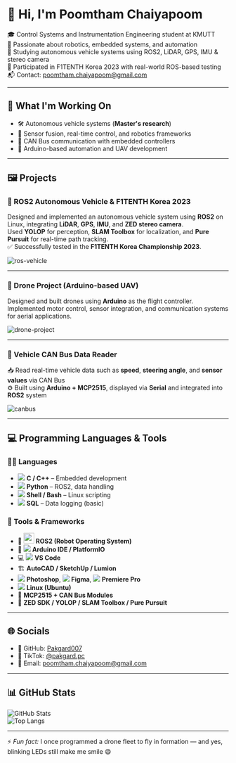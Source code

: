 # 👋 Hi, I'm Poomtham Chaiyapoom

🎓 Control Systems and Instrumentation Engineering student at KMUTT  
🤖 Passionate about robotics, embedded systems, and automation  
🚗 Studying autonomous vehicle systems using ROS2, LiDAR, GPS, IMU & stereo camera  
🏁 Participated in F1TENTH Korea 2023 with real-world ROS-based testing  
📬 Contact: poomtham.chaiyapoom@gmail.com

---

## 🚀 What I'm Working On

- 🛠️ Autonomous vehicle systems (**Master's research**)  
- 🧠 Sensor fusion, real-time control, and robotics frameworks  
- 📡 CAN Bus communication with embedded controllers  
- 🔧 Arduino-based automation and UAV development  

---

## 🖼️ Projects

### 🚗 ROS2 Autonomous Vehicle & F1TENTH Korea 2023

Designed and implemented an autonomous vehicle system using **ROS2** on Linux, integrating **LiDAR**, **GPS**, **IMU**, and **ZED stereo camera**.  
Used **YOLOP** for perception, **SLAM Toolbox** for localization, and **Pure Pursuit** for real-time path tracking.  
✅ Successfully tested in the **F1TENTH Korea Championship 2023**.

![ros-vehicle](https://your-image-link.com/ros-autonomous-vehicle.png)

---

### 🚁 Drone Project (Arduino-based UAV)

Designed and built drones using **Arduino** as the flight controller.  
Implemented motor control, sensor integration, and communication systems for aerial applications.

![drone-project](https://your-image-link.com/drone-project.png)

---

### 🚙 Vehicle CAN Bus Data Reader

📥 Read real-time vehicle data such as **speed**, **steering angle**, and **sensor values** via CAN Bus  
⚙️ Built using **Arduino + MCP2515**, displayed via **Serial** and integrated into **ROS2** system

![canbus](https://your-image-link.com/canbus-project.png)

---

## 💻 Programming Languages & Tools

### 🧑‍💻 Languages  
- <img src="https://img.icons8.com/color/24/000000/c-plus-plus-logo.png"/> **C / C++** – Embedded development  
- <img src="https://img.icons8.com/color/24/000000/python.png"/> **Python** – ROS2, data handling  
- <img src="https://img.icons8.com/color/24/000000/console.png"/> **Shell / Bash** – Linux scripting  
- <img src="https://img.icons8.com/external-soft-fill-juicy-fish/24/null/external-sql-coding-and-development-soft-fill-soft-fill-juicy-fish.png"/> **SQL** – Data logging (basic)

### 🧰 Tools & Frameworks  
- 🤖 <img src="https://cdn.jsdelivr.net/gh/devicons/devicon/icons/ros/ros-original.svg" width="24"/> **ROS2 (Robot Operating System)**  
- 🔌 <img src="https://img.icons8.com/color/24/000000/arduino.png"/> **Arduino IDE / PlatformIO**  
- 💻 <img src="https://img.icons8.com/fluent/24/000000/visual-studio-code-2019.png"/> **VS Code**  
- 🏗️ **AutoCAD / SketchUp / Lumion**
- <img src="https://img.icons8.com/color/24/000000/adobe-photoshop.png"/> **Photoshop**, <img src="https://img.icons8.com/color/24/000000/figma--v1.png"/> **Figma**, <img src="https://img.icons8.com/color/24/000000/adobe-premiere-pro.png"/> **Premiere Pro**  
- <img src="https://img.icons8.com/color/24/000000/linux.png"/> **Linux (Ubuntu)**  
- 🧩 **MCP2515 + CAN Bus Modules**  
- 🎯 **ZED SDK / YOLOP / SLAM Toolbox / Pure Pursuit**

---

## 🌐 Socials

- 🐙 GitHub: [Pakgard007](https://github.com/Pakgard007)  
- 🎥 TikTok: [@pakgard.pc](https://www.tiktok.com/@pakgard.pc?_t=ZS-8xomy4pfiG9&_r=1)  
- 📧 Email: [poomtham.chaiyapoom@gmail.com](mailto:poomtham.chaiyapoom@gmail.com)

---

## 📊 GitHub Stats

![GitHub Stats](https://github-readme-stats.vercel.app/api?username=Pakgard007&show_icons=true&hide=&count_private=true&title_color=0891b2&text_color=ffffff&icon_color=0891b2&bg_color=1c1917&hide_border=true)  
![Top Langs](https://github-readme-stats.vercel.app/api/top-langs/?username=Pakgard007&layout=compact&title_color=0891b2&text_color=ffffff&icon_color=0891b2&bg_color=1c1917&hide_border=true&locale=en&custom_title=Top%20Languages)

---

⚡ *Fun fact:* I once programmed a drone fleet to fly in formation — and yes, blinking LEDs still make me smile 😄
